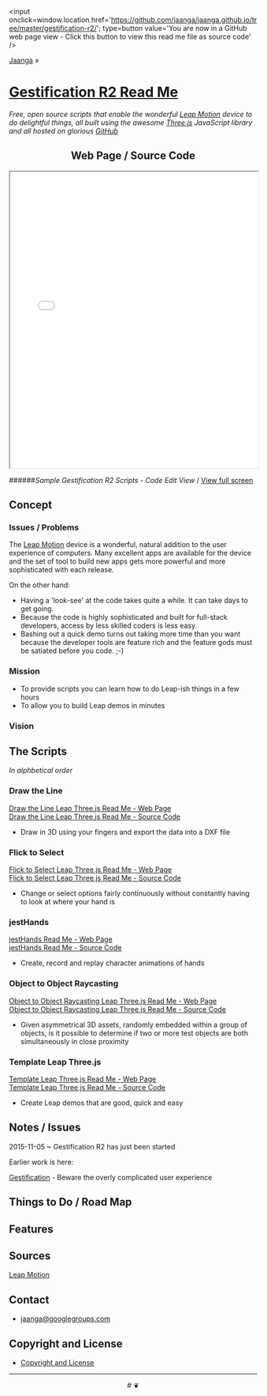 <span style=display:none; >[You are now in a GitHub source code view - click this link to view this read me file as a web page]( http://jaanga.github.io/gestification-r2/ "View file as a web page." ) </span>
<input onclick=window.location.href='https://github.com/jaanga/jaanga.github.io/tree/master/gestification-r2/'; type=button  value='You are now in a GitHub web page view - Click this button to view this read me file as source code' />

[Jaanga]( http://jaanga.github.io ) »
 
[Gestification R2 Read Me]( index.html )
===

_Free, open source scripts that enable the wonderful [Leap Motion]( http://leapmotion.com ) device to do delightful things, 
all built using the awesome [Three.js]( http://threejs.org ) JavaScript library and all hosted on glorious [GitHub]( http://githb.com )_

<!--
[Template Three.js Draw Things - Demo - Full Screen]( http://jaanga.github.io/cookbook-threejs/templates/template-threejs-draw-things-r1.html )

## Web Page / Source Code

<iframe class=ifr src=http://jaanga.github.io/cookbook-html/templates/code-edit-view/code-edit-view-r2.html#http://jaanga.github.io/cookbook-threejs/templates/template-threejs-draw-things-r1.html width=100% height=600px ></iframe>  
###### _Template Three.js Draw Things - Dev revision - Code Edit View_ /  [Edit full screen]( http://jaanga.github.io/cookbook-html/templates/code-edit-view/code-edit-view-r2.html#http://jaanga.github.io/cookbook-threejs/templates/template-threejs-draw-things-r1.html )
-->


## <center> Web Page / Source Code </center>

<iframe id=carousel class=ifr src=iframe-carousel-r4.html width=100% height=600px ></iframe>  

######_Sample Gestification R2 Scripts - Code Edit View_ / [View full screen]( http://jaanga.github.io/gestification-r2/iframe-carousel-r4.html )


## Concept

### Issues / Problems
<!--

The general format is an adaptation of the ideas developed in Alexander's _et al_ [A Patttern Language]( https://books.google.com/books?id=hwAHmktpk5IC&pg=PR10#v=onepage&q&f=false ) - as sammarized on page 10.

Each pattern describes a problem which occurs over and over again in our environment, and then describes the core of the solution to that problem, in such a way that you can use this solution a million times over, without ever doing it the same way twice.

patterns are descriptions of common problems and proposal for the solutions that can be used repeatedly every time the problem is encountered and producing an different outcome.

-->

The [Leap Motion]( http://leapmotion.com ) device is a wonderful, natural addition to the user experience of computers.
Many excellent apps are available for the device and the set of tool to build new apps gets more powerful and more sophisticated with each release.

On the other hand:

* Having a 'look-see' at the code takes quite a while. It can take days to get going.
* Because the code is highly sophisticated and built for full-stack developers, access by less skilled coders is less easy.
* Bashing out a quick demo turns out taking more time than you want because the developer tools are feature rich and the feature gods must be satiated before you code. ;-) 

### Mission
<!-- a statement of a rationale, applicable now as well as in the future -->

* To provide scripts you can learn how to do Leap-ish things in a few hours
* To allow you to build Leap demos in minutes


### Vision
<!--  a descriptive picture of a desired future state -->

## The Scripts
_In alphbetical order_

<!--

### 
[xxx Read Me - Web Page]( http://jaanga.github.io/gestification-r2/xxx/ )  
[xxx Read Me - Source Code]( https://github.com/jaanga/jaanga.github.io/tree/master/gestification-r2/xxx/ )

-->

### Draw the Line

[Draw the Line Leap Three.js Read Me - Web Page]( http://jaanga.github.io/gestification-r2/draw-the-line-leap-threejs/ )  
[Draw the Line Leap Three.js  Read Me - Source Code]( https://github.com/jaanga/jaanga.github.io/tree/master/gestification-r2/draw-the-line-leap-threejs/ )

* Draw in 3D using your fingers and export the data into a DXF file


### Flick to Select

[Flick to Select Leap Three.js Read Me - Web Page]( http://jaanga.github.io/gestification-r2/flick-to-select-leap-threejs/ )  
[Flick to Select Leap Three.js  Read Me - Source Code]( https://github.com/jaanga/jaanga.github.io/tree/master/gestification-r2/flick-to-select-leap-threejs/ )

* Change or select options fairly continuously without constantly having to look at where your hand is

### jestHands

[jestHands Read Me - Web Page]( http://jaanga.github.io/gestification-r2/jest-hands-leap-threejs/ )  
[jestHands Read Me - Source Code]( https://github.com/jaanga/jaanga.github.io/tree/master/gestification-r2/jest-hands-leap-threejs/ )

* Create, record and replay character animations of hands


### Object to Object Raycasting

[Object to Object Raycasting Leap Three.js Read Me - Web Page]( http://jaanga.github.io/gestification-r2/object-to-object-raycasting-leap-threejs/ )  
[Object to Object Raycasting Leap Three.js Read Me - Source Code]( https://github.com/jaanga/jaanga.github.io/tree/master/gestification-r2/object-to-object-raycasting-leap-threejs/ )

* Given asymmetrical 3D assets, randomly embedded within a group of objects, is it possible to determine if two or more test objects are both simultaneously in close proximity 


### Template Leap Three.js

[Template Leap Three.js Read Me - Web Page]( http://jaanga.github.io/gestification-r2/template-leap-threejs/ )  
[Template Leap Three.js Read Me - Source Code]( https://github.com/jaanga/jaanga.github.io/tree/master/gestification-r2/template-leap-threejs/ )
  
* Create Leap demos that are good, quick and easy

## Notes / Issues

2015-11-05 ~ Gestification R2 has just been started

Earlier work is here:

[Gestification]( http://jaanga.github.io/gestification/ ) - Beware the overly complicated user experience



## Things to Do / Road Map


## Features

 
## Sources

[Leap Motion]( http://leapmotion.com )

## Contact

* jaanga@googlegroups.com

## Copyright and License

* [Copyright and License]( http://jaanga.github.io/#http://jaanga.github.io/jaanga-copyright-and-mit-license.md ) 

***

<center title="dingbat" >
# <a href=javascript:window.scrollTo(0,0); style=text-decoration:none; >❦</a>
</center>
